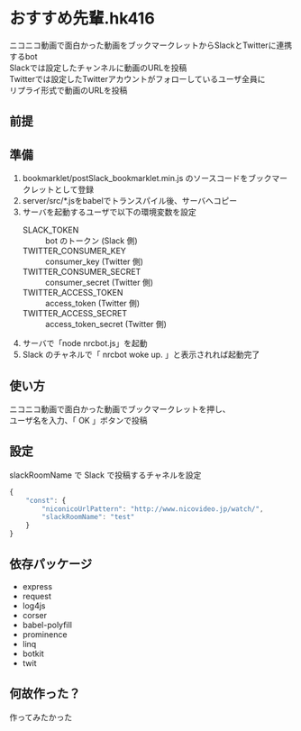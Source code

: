 # おすすめ先輩.hk416

ニコニコ動画で面白かった動画をブックマークレットからSlackとTwitterに連携するbot  
Slackでは設定したチャンネルに動画のURLを投稿  
Twitterでは設定したTwitterアカウントがフォローしているユーザ全員に  
リプライ形式で動画のURLを投稿

## 前提

## 準備

1. bookmarklet/postSlack_bookmarklet.min.js のソースコードをブックマークレットとして登録
2. server/src/*.jsをbabelでトランスパイル後、サーバへコピー
3. サーバを起動するユーザで以下の環境変数を設定
    <dl>
        <dt>SLACK_TOKEN</dt>
        <dd>bot のトークン (Slack 側)</dd>
        <dt>TWITTER_CONSUMER_KEY</dt>
        <dd>consumer_key (Twitter 側)</dd>
        <dt>TWITTER_CONSUMER_SECRET</dt>
        <dd>consumer_secret (Twitter 側)</dd>
        <dt>TWITTER_ACCESS_TOKEN</dt>
        <dd>access_token (Twitter 側)</dd>
        <dt>TWITTER_ACCESS_SECRET</dt>
        <dd>access_token_secret (Twitter 側)</dd>
    </dl>
4. サーバで「node nrcbot.js」を起動
5. Slack のチャネルで「 nrcbot woke up. 」と表示されれば起動完了

## 使い方

ニコニコ動画で面白かった動画でブックマークレットを押し、  
ユーザ名を入力、「 OK 」ボタンで投稿

## 設定

slackRoomName で Slack で投稿するチャネルを設定

```js
{
    "const": {
        "niconicoUrlPattern": "http://www.nicovideo.jp/watch/",
        "slackRoomName": "test"
    }
}
```

## 依存パッケージ

* express
* request
* log4js
* corser
* babel-polyfill
* prominence
* linq
* botkit
* twit

## 何故作った？

作ってみたかった